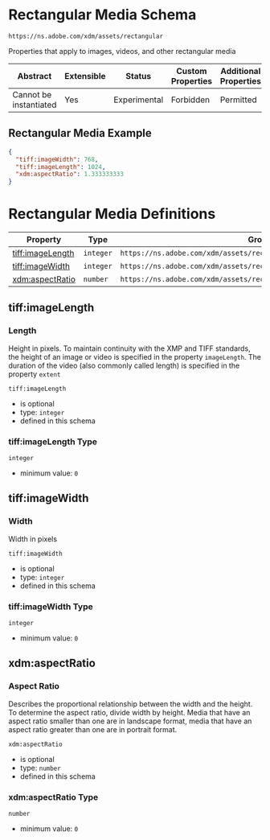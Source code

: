 
# Rectangular Media Schema

```
https://ns.adobe.com/xdm/assets/rectangular
```

Properties that apply to images, videos, and other rectangular media

| Abstract | Extensible | Status | Custom Properties | Additional Properties | Defined In |
|----------|------------|--------|-------------------|-----------------------|------------|
| Cannot be instantiated | Yes | Experimental | Forbidden | Permitted | [assets/rectangular.schema.json](assets/rectangular.schema.json) |

## Rectangular Media Example
```json
{
  "tiff:imageWidth": 768,
  "tiff:imageLength": 1024,
  "xdm:aspectRatio": 1.333333333
}
```

# Rectangular Media Definitions

| Property | Type | Group |
|----------|------|-------|
| [tiff:imageLength](#tiffimagelength) | `integer` | `https://ns.adobe.com/xdm/assets/rectangular#/definitions/rectangular` |
| [tiff:imageWidth](#tiffimagewidth) | `integer` | `https://ns.adobe.com/xdm/assets/rectangular#/definitions/rectangular` |
| [xdm:aspectRatio](#xdmaspectratio) | `number` | `https://ns.adobe.com/xdm/assets/rectangular#/definitions/rectangular` |

## tiff:imageLength
### Length

Height in pixels. To maintain continuity with the XMP and TIFF standards, the height of an image or video is specified in the property `imageLength`. The duration of the video (also commonly called length) is specified in the property `extent`

`tiff:imageLength`
* is optional
* type: `integer`
* defined in this schema

### tiff:imageLength Type


`integer`
* minimum value: `0`






## tiff:imageWidth
### Width

Width in pixels

`tiff:imageWidth`
* is optional
* type: `integer`
* defined in this schema

### tiff:imageWidth Type


`integer`
* minimum value: `0`






## xdm:aspectRatio
### Aspect Ratio

Describes the proportional relationship between the width and the height. To determine the aspect ratio, divide width by height. Media that have an aspect ratio smaller than one are in landscape format, media that have an aspect ratio greater than one are in portrait format.

`xdm:aspectRatio`
* is optional
* type: `number`
* defined in this schema

### xdm:aspectRatio Type


`number`
* minimum value: `0`





